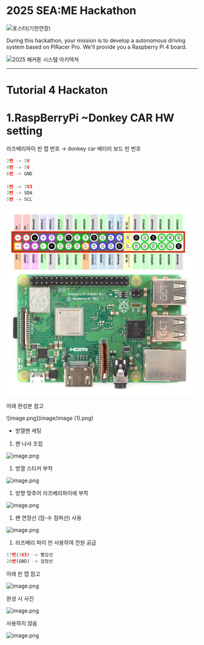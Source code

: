 # 2025 SEA:ME Hackathon
![포스터(기한연장)](https://github.com/user-attachments/assets/6112b1fe-1118-40ec-882d-eec1de128dbc)

During this hackathon, your mission is to develop a autonomous driving system based on PiRacer Pro. We'll provide you a Raspberry Pi 4 board.


![2025 해커톤 시스템 아키텍쳐](https://github.com/user-attachments/assets/4ab8e098-ef6f-4bd5-8b8e-cdb42a2befdd)

***
# Tutorial 4 Hackaton

# 1.RaspBerryPi ~Donkey CAR HW setting

라즈베리파이 핀 맵 번호 → donkey car 배터리 보드 핀 번호

```jsx
2번 -> 5V
4번 -> 5V
6번 -> GND

1번 -> 3V3
3번 -> SDA
5번 -> SCL
```

![image.png](image/image.png)

아래 완성본 참고

![image.png](image/image (1).png)

- 방열팬 세팅

1. 팬 나사 조립

![image.png](image/image(2).png)

1. 방열 스티커 부착

![image.png](image/image(3).png)

1. 방향 맞추어 라즈베리파이에 부착

![image.png](image/image(4).png)

1. 팬 연장선 (암-수 점퍼선) 사용

![image.png](image/image(5).png)

1. 라즈베리 파이 핀 사용하여 전원 공급

```jsx
17번(3V3) -> 빨강선
20번(GND) -> 검정선
```

아래 핀 맵 참고

![image.png](image/image(6).png)

완성 시 사진

![image.png](image/image(7).png)

사용하지 않음

![image.png](image/image(8).png)
